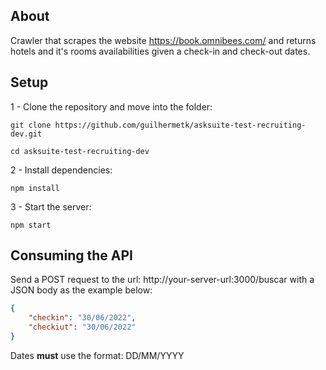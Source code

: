 ## About

Crawler that scrapes the website https://book.omnibees.com/ and returns hotels and it's rooms availabilities given a check-in and check-out dates.

## Setup

1 - Clone the repository and move into the folder:
```
git clone https://github.com/guilhermetk/asksuite-test-recruiting-dev.git
```
```
cd asksuite-test-recruiting-dev
```

2 - Install dependencies:
```
npm install
```

3 - Start the server:
```
npm start
```

## Consuming the API

Send a POST request to the url: http://your-server-url:3000/buscar with a JSON body as the example below:

```JSON
{
    "checkin": "30/06/2022",
    "checkiut": "30/06/2022"
}
```
Dates <b>must</b> use the format: DD/MM/YYYY
